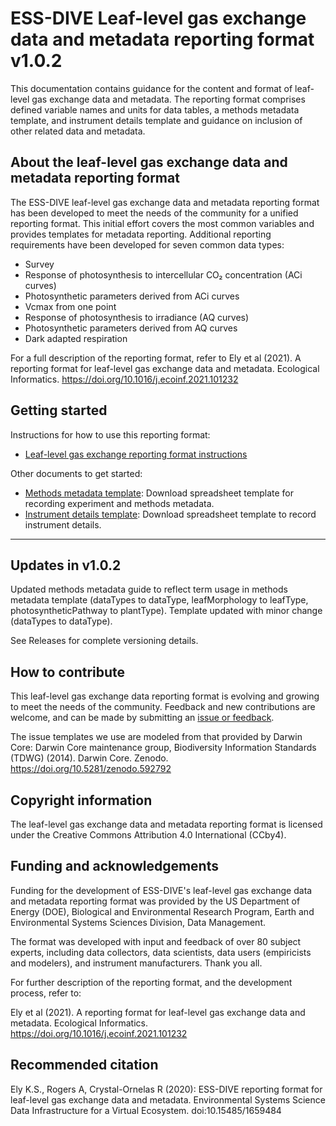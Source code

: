 # ESS-DIVE Leaf-level gas exchange data and metadata reporting format v1.0.2

This documentation contains guidance for the content and format of leaf-level gas exchange data and metadata. The reporting format comprises defined variable names and units for data tables, a methods metadata template, and instrument details template and guidance on inclusion of other related data and metadata.   

## About the leaf-level gas exchange data and metadata reporting format

The ESS-DIVE leaf-level gas exchange data and metadata reporting format has been developed to meet the needs of the community for a unified reporting format. This initial effort covers the most common variables and provides templates for metadata reporting. Additional reporting requirements have been developed for seven common data types: 
* Survey
* Response of photosynthesis to intercellular CO&#8322; concentration (ACi curves)
* Photosynthetic parameters derived from ACi curves
* Vcmax from one point
* Response of photosynthesis to irradiance (AQ curves)
* Photosynthetic parameters derived from AQ curves
* Dark adapted respiration

For a full description of the reporting format, refer to Ely et al (2021). A reporting format for leaf-level gas exchange data and metadata. Ecological Informatics. https://doi.org/10.1016/j.ecoinf.2021.101232 

## Getting started

Instructions for how to use this reporting format:
- [Leaf-level gas exchange reporting format instructions](instructions.md) 

Other documents to get started:
- [Methods metadata template](https://github.com/ess-dive-community/essdive-leaf-gas-exchange/blob/master/templates/methodsMetadataTemplate.xlsx): Download spreadsheet template for recording experiment and methods metadata. 
- [Instrument details template](https://github.com/ess-dive-community/essdive-leaf-gas-exchange/blob/master/templates/instrumentDetailsTemplate.xlsx): Download spreadsheet template to record instrument details. 

---
## Updates in v1.0.2

Updated methods metadata guide to reflect term usage in methods metadata template (dataTypes to dataType, leafMorphology to leafType, photosyntheticPathway to plantType). Template updated with minor change (dataTypes to dataType).

See Releases for complete versioning details. 

## How to contribute 

This leaf-level gas exchange data reporting format is evolving and growing to meet the needs of the community. Feedback and new contributions are welcome, and can be made by submitting an [issue or feedback](https://github.com/ess-dive-community/essdive-leaf-gas-exchange/issues/new/choose).  

The issue templates we use are modeled from that provided by Darwin Core:
Darwin Core maintenance group, Biodiversity Information Standards (TDWG) (2014). Darwin Core. Zenodo. https://doi.org/10.5281/zenodo.592792

## Copyright information

The leaf-level gas exchange data and metadata reporting format is licensed under the Creative Commons Attribution 4.0 International (CCby4).

## Funding and acknowledgements

Funding for the development of ESS-DIVE's leaf-level gas exchange data and metadata reporting format was provided by the US Department of Energy (DOE), Biological and Environmental Research Program, Earth and Environmental Systems Sciences Division, Data Management.

The format was developed with input and feedback of over 80 subject experts, including data collectors, data scientists, data users (empiricists and modelers), and instrument manufacturers. Thank you all. 

For further description of the reporting format, and the development process, refer to:

Ely et al (2021). A reporting format for leaf-level gas exchange data and metadata. Ecological Informatics. https://doi.org/10.1016/j.ecoinf.2021.101232 

## Recommended citation

Ely K.S., Rogers A, Crystal-Ornelas R (2020): ESS-DIVE reporting format for leaf-level gas exchange data and metadata. Environmental Systems Science Data Infrastructure for a Virtual Ecosystem. doi:10.15485/1659484
